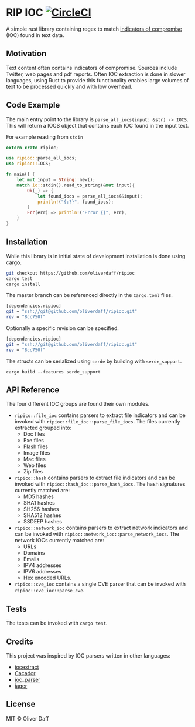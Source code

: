 # RIP IOC [![CircleCI](https://circleci.com/gh/oliverdaff/ripioc.svg?style=svg)](https://circleci.com/gh/oliverdaff/ripioc)

A simple rust library containing regex to match [indicators of compromise](https://taosecurity.blogspot.com/2018/11/the-origin-of-term-indicators-of.html "origin of term indicator") (IOC) found in text data.


## Motivation
Text content often contains indicators of compromise.  Sources include Twitter, web pages and pdf reports.  Often IOC extraction is done in slower languages, using Rust to provide this functionality enables large volumes of text to be processed quickly and with low overhead.

## Code Example
The main entry point to the library is `parse_all_iocs(input: &str) -> IOCS`.  This will return a IOCS object that contains each IOC found in the input text.

For example reading from `stdin`
```rust
extern crate ripioc;

use ripioc::parse_all_iocs;
use ripioc::IOCS;

fn main() {
    let mut input = String::new();
    match io::stdin().read_to_string(&mut input){
        Ok(_) => {
            let found_iocs = parse_all_iocs(&input);
            println!("{:?}", found_iocs);
        }
        Err(err) => println!("Error {}", err),
    }
}
```

## Installation
While this library is in initial state of development installation is done using cargo.

```bash
git checkout https://github.com/oliverdaff/ripioc
cargo test 
cargo install
```

The master branch can be referenced directly in the `Cargo.toml` files.

```bash
[dependencies.ripioc]
git = "ssh://git@github.com/oliverdaff/ripioc.git"
rev = "8cc750f"
```

Optionally a specific revision can be specified.
```bash
[dependencies.ripioc]
git = "ssh://git@github.com/oliverdaff/ripioc.git"
rev = "8cc750f"
```

The structs can be serialized using `serde` by building with `serde_support`.

```
cargo build --features serde_support
```

## API Reference
The four different IOC groups are found their own modules.

* `ripico::file_ioc` contains parsers to extract file indicators and can be invoked with `ripioc::file_ioc::parse_file_iocs`. The files currently extracted grouped into:
    *   Doc files
    *   Exe files
    *   Flash files
    *   Image files
    *   Mac files
    *   Web files
    *   Zip files
* `ripico::hash` contains parsers to extract file indicators and can be invoked with `ripioc::hash_ioc::parse_hash_iocs`.  The hash signatures currently matched are:
    *   MD5 hashes
    *   SHA1 hashes
    * SH256 hashes
    * SHA512 hashes
    * SSDEEP hashes
* `ripico::network_ioc` contains parsers to extract network indicators and can be invoked with `ripioc::network_ioc::parse_network_iocs`.  The network IOCs currently matched are:
    * URLs
    * Domains
    * Emails
    * IPV4 addresses
    * IPV6 addresses
    * Hex encoded URLs.
*   `ripico::cve_ioc` contains a single CVE parser that can be invoked with `ripioc::cve_ioc::parse_cve`.

## Tests
The tests can be invoked with `cargo test`.

## Credits
This project was inspired by IOC parsers written in other languages:
*   [iocextract](https://github.com/InQuest/python-iocextract)
*   [Cacador](https://github.com/sroberts/cacador)
*   [ioc_parser](https://github.com/armbues/ioc_parser)
*   [jager](https://github.com/sroberts/jager)

## License
MIT © Oliver Daff